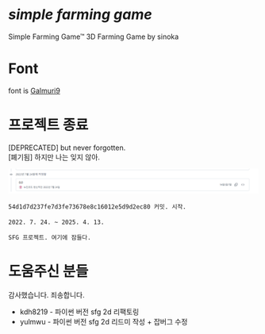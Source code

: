 # *simple farming game*
Simple Farming Game™ 3D Farming Game by sinoka

# Font
font is [Galmuri9](https://quiple.dev/galmuri)

# 프로젝트 종료
[DEPRECATED] but never forgotten. <br>
[폐기됨] 하지만 나는 잊지 않아.

![마지막 커밋](https://github.com/simple-farming-game/simple_farming_game/blob/main/image.png?raw=true)

`54d1d7d237fe7d3fe73678e8c16012e5d9d2ec80 커밋. 시작. `

`2022. 7. 24. ~ 2025. 4. 13.`

`SFG 프로젝트. 여기에 잠들다.`

# 도움주신 분들

감사했습니다. 죄송합니다.

 - kdh8219 - 파이썬 버전 sfg 2d 리팩토링
 - yulmwu - 파이썬 버전 sfg 2d 리드미 작성 + 잡버그 수정
